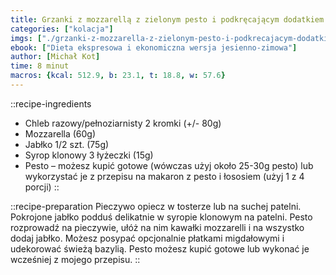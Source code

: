 ```yaml
---
title: Grzanki z mozzarellą z zielonym pesto i podkręcającym dodatkiem
categories: ["kolacja"]
imgs: ["./grzanki-z-mozzarella-z-zielonym-pesto-i-podkrecajacym-dodatkiem-1.jpg", "./grzanki-z-mozzarella-z-zielonym-pesto-i-podkrecajacym-dodatkiem-2.jpg"]
ebook: ["Dieta ekspresowa i ekonomiczna wersja jesienno-zimowa"]
author: [Michał Kot]
time: 8 minut
macros: {kcal: 512.9, b: 23.1, t: 18.8, w: 57.6}
---
```


::recipe-ingredients
- Chleb razowy/pełnoziarnisty 2 kromki (+/- 80g)
- Mozzarella (60g)
- Jabłko 1/2 szt. (75g)
- Syrop klonowy 3 łyżeczki (15g)
- Pesto – możesz kupić gotowe (wówczas użyj około 25-30g pesto) lub wykorzystać je z przepisu na makaron z pesto i łososiem (użyj 1 z 4 porcji)
::

::recipe-preparation
Pieczywo opiecz w tosterze lub na suchej patelni. Pokrojone jabłko podduś delikatnie w syropie klonowym na patelni. Pesto rozprowadź na pieczywie, ułóż na nim kawałki mozzarelli i na wszystko dodaj jabłko. Możesz posypać opcjonalnie płatkami migdałowymi i udekorować świeżą bazylią. Pesto możesz kupić gotowe lub wykonać je wcześniej z mojego przepisu.
::
